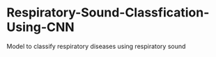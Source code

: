 # Respiratory-Sound-Classfication-Using-CNN
Model to classify respiratory diseases using respiratory sound
